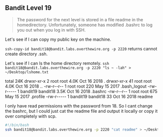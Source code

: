 __Bandit Level 19__
---

> The password for the next level is stored in a file readme in the homedirectory. Unfortunately, someone has modified .bashrc to log you out when you log in with SSH.

Let's see if I can copy my public key on the machine.

`ssh-copy-id bandit18@bandit.labs.overthewire.org -p 2220` returns cannot create directory .ssh.

Let's see if I can ls the home directory remotely.
`ssh bandit18@bandit.labs.overthewire.org -p 2220 "ls ~ -lah" > ~/Desktop/lshome.txt`

total 24K
drwxr-xr-x  2 root     root     4.0K Oct 16  2018 .
drwxr-xr-x 41 root     root     4.0K Oct 16  2018 ..
-rw-r--r--  1 root     root      220 May 15  2017 .bash_logout
-rw-r-----  1 bandit19 bandit18 3.5K Oct 16  2018 .bashrc
-rw-r--r--  1 root     root      675 May 15  2017 .profile
-rw-r-----  1 bandit19 bandit18   33 Oct 16  2018 readme

I only have read permissions with the password from 18. So I cant change the bashrc, but I could just cat the readme file and output it locally or copy it over completely with scp.

```bash
#!/bin/bash
ssh bandit18@bandit.labs.overthewire.org -p 2220 "cat readme" > ~/Desktop/cat_readme.txt
```

